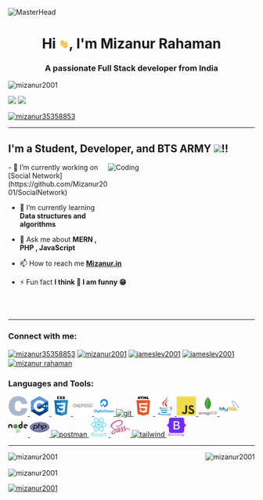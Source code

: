 ![MasterHead](https://www.reachfirst.com/wp-content/uploads/2018/08/Web-Development.jpg)
<h1 align="center">Hi <img src="https://raw.githubusercontent.com/ABSphreak/ABSphreak/master/gifs/Hi.gif" width="20px">, I'm Mizanur Rahaman</h1>
<h3 align="center">A passionate Full Stack developer from India</h3>

<p align="left"> <img src="https://komarev.com/ghpvc/?username=mizanur2001&label=Profile%20views&color=0e75b6&style=flat" alt="mizanur2001" /> </p>
<img src="https://img.shields.io/badge/Age-24-blue" />
<img src="https://img.shields.io/badge/Languages-English_Bengali_Hindi-brightgreen" />

<p align="left"> <a href="https://twitter.com/mizanur35358853" target="blank"><img src="https://img.shields.io/twitter/follow/mizanur35358853?logo=twitter&style=for-the-badge" alt="mizanur35358853" /></a> </p>

<hr>

## I'm a Student,  Developer, and BTS ARMY <img src="https://img.icons8.com/nolan/23/bts.png"/>!!
<!-- holla -->
<img align="right" alt="Coding" width="300" height="175" src="https://miro.medium.com/max/1785/1*IRGHmiGsa16stedQvIaZfw.gif">
- 🔭 I’m currently working on [Social Network](https://github.com/Mizanur2001/SocialNetwork)

- 🌱 I’m currently learning **Data structures and algorithms**

- 💬 Ask me about **MERN , PHP , JavaScript**

- 📫 How to reach me **[Mizanur.in](http://mizanur.in/)**

- ⚡ Fun fact **I think 🤔 I am funny 😁**
<br>
<br>
<hr>

<h3 align="left">Connect with me:</h3>
<p align="left">
<a href="https://twitter.com/mizanur35358853" target="blank"><img align="center" src="https://raw.githubusercontent.com/rahuldkjain/github-profile-readme-generator/master/src/images/icons/Social/twitter.svg" alt="mizanur35358853" height="30" width="40" /></a>
<a href="https://stackoverflow.com/users/18260405/mizanur2001" target="blank"><img align="center" src="https://raw.githubusercontent.com/rahuldkjain/github-profile-readme-generator/master/src/images/icons/Social/stack-overflow.svg" alt="mizanur2001" height="30" width="40" /></a>
<a href="https://fb.com/jameslev2001" target="blank"><img align="center" src="https://raw.githubusercontent.com/rahuldkjain/github-profile-readme-generator/master/src/images/icons/Social/facebook.svg" alt="jameslev2001" height="30" width="40" /></a>
<a href="https://instagram.com/jameslev2001" target="blank"><img align="center" src="https://raw.githubusercontent.com/rahuldkjain/github-profile-readme-generator/master/src/images/icons/Social/instagram.svg" alt="jameslev2001" height="30" width="40" /></a>
<a href="https://www.youtube.com/channel/UCWSM2zTGH9P5seC6jT3T_vA" target="blank"><img align="center" src="https://raw.githubusercontent.com/rahuldkjain/github-profile-readme-generator/master/src/images/icons/Social/youtube.svg" alt="mizanur rahaman" height="30" width="40" /></a>
</p>

<h3 align="left">Languages and Tools:</h3>
<p align="left"><a href="https://www.cprogramming.com/" target="_blank" rel="noreferrer"> <img src="https://raw.githubusercontent.com/devicons/devicon/master/icons/c/c-original.svg" alt="c" width="40" height="40"/> </a> <a href="https://www.w3schools.com/cpp/" target="_blank" rel="noreferrer"> <img src="https://raw.githubusercontent.com/devicons/devicon/master/icons/cplusplus/cplusplus-original.svg" alt="cplusplus" width="40" height="40"/> </a> <a href="https://www.w3schools.com/css/" target="_blank" rel="noreferrer"> <img src="https://raw.githubusercontent.com/devicons/devicon/master/icons/css3/css3-original-wordmark.svg" alt="css3" width="40" height="40"/> </a> <a href="https://expressjs.com" target="_blank" rel="noreferrer"> <img src="https://raw.githubusercontent.com/devicons/devicon/master/icons/express/express-original-wordmark.svg" alt="express" width="40" height="40"/> </a> <a href="https://digitalocean.com" target="_blank" rel="noreferrer"> <img src="https://raw.githubusercontent.com/devicons/devicon/master/icons/digitalocean/digitalocean-original-wordmark.svg" alt="digitalocean" width="40" height="40"/> </a>
 <a href="https://git-scm.com/" target="_blank" rel="noreferrer"> <img src="https://www.vectorlogo.zone/logos/git-scm/git-scm-icon.svg" alt="git" width="40" height="40"/> </a> <a href="https://www.w3.org/html/" target="_blank" rel="noreferrer"> <img src="https://raw.githubusercontent.com/devicons/devicon/master/icons/html5/html5-original-wordmark.svg" alt="html5" width="40" height="40"/> </a> <a href="https://www.java.com" target="_blank" rel="noreferrer"> <img src="https://raw.githubusercontent.com/devicons/devicon/master/icons/java/java-original.svg" alt="java" width="40" height="40"/> </a> <a href="https://developer.mozilla.org/en-US/docs/Web/JavaScript" target="_blank" rel="noreferrer"> <img src="https://raw.githubusercontent.com/devicons/devicon/master/icons/javascript/javascript-original.svg" alt="javascript" width="40" height="40"/> </a> <a href="https://www.mongodb.com/" target="_blank" rel="noreferrer"> <img src="https://raw.githubusercontent.com/devicons/devicon/master/icons/mongodb/mongodb-original-wordmark.svg" alt="mongodb" width="40" height="40"/> </a> <a href="https://www.mysql.com/" target="_blank" rel="noreferrer"> <img src="https://raw.githubusercontent.com/devicons/devicon/master/icons/mysql/mysql-original-wordmark.svg" alt="mysql" width="40" height="40"/> </a> <a href="https://nodejs.org" target="_blank" rel="noreferrer"> <img src="https://raw.githubusercontent.com/devicons/devicon/master/icons/nodejs/nodejs-original-wordmark.svg" alt="nodejs" width="40" height="40"/> </a> <a href="https://www.php.net" target="_blank" rel="noreferrer"> <img src="https://raw.githubusercontent.com/devicons/devicon/master/icons/php/php-original.svg" alt="php" width="40" height="40"/> </a> <a href="https://postman.com" target="_blank" rel="noreferrer"> <img src="https://www.vectorlogo.zone/logos/getpostman/getpostman-icon.svg" alt="postman" width="40" height="40"/> </a> <a href="https://reactjs.org/" target="_blank" rel="noreferrer"> <img src="https://raw.githubusercontent.com/devicons/devicon/master/icons/react/react-original-wordmark.svg" alt="react" width="40" height="40"/> </a> <a href="https://sass-lang.com" target="_blank" rel="noreferrer"> <img src="https://raw.githubusercontent.com/devicons/devicon/master/icons/sass/sass-original.svg" alt="sass" width="40" height="40"/> </a> <a href="https://tailwindcss.com/" target="_blank" rel="noreferrer"> <img src="https://www.vectorlogo.zone/logos/tailwindcss/tailwindcss-icon.svg" alt="tailwind" width="40" height="40"/> </a><a href="https://getbootstrap.com" target="_blank" rel="noreferrer"> <img src="https://raw.githubusercontent.com/devicons/devicon/master/icons/bootstrap/bootstrap-plain-wordmark.svg" alt="bootstrap" width="40" height="40"/> </a> </p>

<hr>

<p><img align="left" src="https://github-readme-stats.vercel.app/api/top-langs?username=mizanur2001&show_icons=true&locale=en&layout=compact" alt="mizanur2001" /></p>

<p>&nbsp;<img align="right" src="https://github-readme-stats.vercel.app/api?username=mizanur2001&show_icons=true&locale=en" alt="mizanur2001" /></p>

<p><img align="center" src="https://github-readme-streak-stats.herokuapp.com/?user=mizanur2001&" alt="mizanur2001" /></p>

<p align="left"> <a href="https://github.com/ryo-ma/github-profile-trophy"><img src="https://github-profile-trophy.vercel.app/?username=mizanur2001" alt="mizanur2001" /></a> </p>
